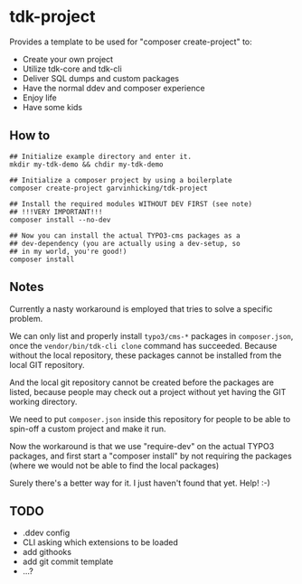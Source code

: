 # tdk-project

Provides a template to be used for "composer create-project" to:

* Create your own project
* Utilize tdk-core and tdk-cli
* Deliver SQL dumps and custom packages
* Have the normal ddev and composer experience
* Enjoy life
* Have some kids

## How to

```
## Initialize example directory and enter it.
mkdir my-tdk-demo && chdir my-tdk-demo

## Initialize a composer project by using a boilerplate
composer create-project garvinhicking/tdk-project

## Install the required modules WITHOUT DEV FIRST (see note)
## !!!VERY IMPORTANT!!!
composer install --no-dev

## Now you can install the actual TYPO3-cms packages as a 
## dev-dependency (you are actually using a dev-setup, so
## in my world, you're good!)
composer install
```



## Notes

Currently a nasty workaround is employed that tries to solve a
specific problem.

We can only list and properly install `typo3/cms-*` packages in `composer.json`,
once the `vendor/bin/tdk-cli clone` command has succeeded. Because without
the local repository, these packages cannot be installed from the local GIT repository.

And the local git repository cannot be created before the packages are listed,
because people may check out a project without yet having the GIT working directory.

We need to put `composer.json` inside this repository for people to be able to
spin-off a custom project and make it run.

Now the workaround is that we use "require-dev" on the actual TYPO3 packages, and 
first start a "composer install" by not requiring the packages (where we would not
be able to find the local packages)

Surely there's a better way for it. I just haven't found that yet. Help! :-)

## TODO

* .ddev config
* CLI asking which extensions to be loaded
* add githooks
* add git commit template
* ...?
